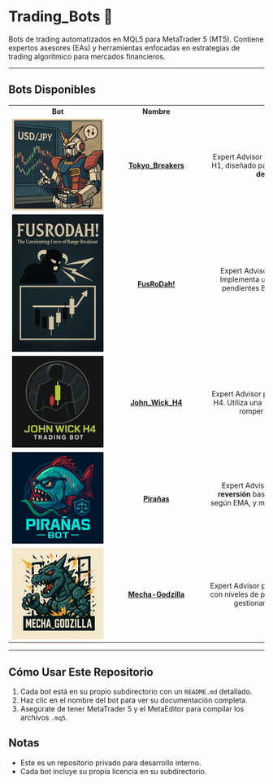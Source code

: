 # Trading_Bots 🤖

Bots de trading automatizados en MQL5 para MetaTrader 5 (MT5). Contiene expertos asesores (EAs) y herramientas enfocadas en estrategias de trading algorítmico para mercados financieros.

---

## Bots Disponibles

<table style="table-layout:fixed; width:100%;">
  <tr>
    <th style="text-align:center; width:180px; min-width:180px; max-width:180px;">Bot</th>
    <th style="text-align:center; width:180px; min-width:180px; max-width:180px;">Nombre</th>
    <th style="text-align:center; width:500px; min-width:500px;">Descripción</th>
  </tr>
  <tr>
    <td style="text-align:center"><img src="Tokyo_Breakers/images/Tokyo_Breakers_logo.png" style="width:180px; min-width:180px; max-width:180px;"/></td>
    <td style="text-align:center"><a href="Tokyo_Breakers/README.md"><b>Tokyo_Breakers</b></a></td>
    <td style="text-align:center">Expert Advisor para MetaTrader 5 que opera en <b>USDJPY</b> en temporalidad H1, diseñado para ejecutar operaciones automáticas basadas en <b>rupturas de Bandas de Bollinger</b> a favor de la tendencia.</td>
  </tr>
  <tr>
    <td style="text-align:center"><img src="FusRoDah!/images/FusRoDah!_logo.png" style="width:180px; min-width:180px; max-width:180px;"/></td>
    <td style="text-align:center"><a href="FusRoDah!/README.md"><b>FusRoDah!</b></a></td>
    <td style="text-align:center">Expert Advisor para MetaTrader 5 que opera en <b>índices americanos</b>. Implementa una estrategia de <b>ruptura de rangos</b>, colocando órdenes pendientes BuyStop y SellStop en los máximos y mínimos de rangos definidos en dos ventanas horarias diarias.</td>
  </tr>
  <tr>
    <td style="text-align:center"><img src="John_Wick_H4/images/John_Wick_H4_logo.png" style="width:180px; min-width:180px; max-width:180px;"/></td>
    <td style="text-align:center"><a href="John_Wick_H4/README.md"><b>John_Wick_H4</b></a></td>
    <td style="text-align:center">Expert Advisor para MetaTrader 5 que opera en <b>AUDCAD</b> en temporalidad H4. Utiliza una estrategia de <b>ruptura de Bandas de Bollinger</b>, entrando al romper las bandas y saliendo al alcanzar la banda central.</td>
  </tr>
  <tr>
    <td style="text-align:center"><img src="Pirañas/images/Pirañas_logo.png" style="width:180px; min-width:180px; max-width:180px;"/></td>
    <td style="text-align:center"><a href="Pirañas/README.md"><b>Pirañas</b></a></td>
    <td style="text-align:center">Expert Advisor para MetaTrader 5 que implementa una estrategia de <b>reversión</b> basada en niveles extremos de RSI, tendencia bajista/alcista según EMA, y mercado en rango confirmado por ADX, con gestión de lotes progresiva.</td>
  </tr>
  <tr>
    <td style="text-align:center"><img src="Mecha_Godzilla/images/MECHA-GODZILLA_logo.png" style="width:180px; min-width:180px; max-width:180px;"/></td>
    <td style="text-align:center"><a href="Mecha_Godzilla/README.md"><b>Mecha-Godzilla</b></a></td>
    <td style="text-align:center">Expert Advisor para MetaTrader 5 que utiliza una estrategia de <b>grid trading</b> con niveles de precios predefinidos, filtro ATR, y coberturas (hedging) para gestionar el riesgo, ideal para mercados estables o de rango.</td>
  </tr>
</table>

---

## Cómo Usar Este Repositorio
1. Cada bot está en su propio subdirectorio con un `README.md` detallado.
2. Haz clic en el nombre del bot para ver su documentación completa.
3. Asegúrate de tener MetaTrader 5 y el MetaEditor para compilar los archivos `.mq5`.

## Notas
- Este es un repositorio privado para desarrollo interno.
- Cada bot incluye su propia licencia en su subdirectorio.
